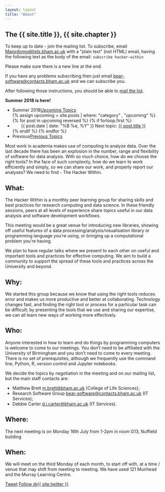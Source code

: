 ```yaml
---
layout: layout
title: "About"
---
```


<!-- You can edit this whole page, remove it, or use it as basis for any non-post pages you have. -->
<section class="content">

# The {{ site.title }}, {{ site.chapter }}

To keep up to date - join the mailing list.  To subscribe, email
[Majordomo@lists.bham.ac.uk](Majordomo@lists.bham.ac.uk) with a "plain text"
(not HTML) email, having the following text as the body of the email:
`subscribe hacker-within`

Please make sure there is a new line at the end.

If you have any problems subscribing then just email
[bear-software@contacts.bham.ac.uk](bear-software@contacts.bham.ac.uk) and we
can subscribe you.

After following those instructions, you should be able to [mail the
list](mailto:hacker-within@lists.bham.ac.uk).

<b>Summer 2018 is here!</b>

<ul class="listing">
<li>
<span>Summer 2018</span><a href="{{ site.url }}/upcoming.html">Upcoming Topics</a>
</li>
  {% assign upcoming = site.posts | where: "category" , "upcoming" %}
  {% for post in upcoming reversed %}
    {% if forloop.first %}
	<li style="text-indent: 2em;">
		<span>{{ post.date | date: "%B %e, %Y" }}</span> Next topic: <a href="{{ site.url }}{{ post.url }}">{{ post.title }}</a>
	</li>
    {% endif %}
  {% endfor %}
<li>
<span>Previous</span><a href="{{ site.url }}/previous.html">Previous Topics</a>
</li>
</ul>

Most work in academia makes use of computing to analyze data.   Over the last decade there has been an explosion in the number, range and flexibility of software for data analysis.   With so much choice, how do we choose the right tools?  In the face of such complexity, how do we learn to work efficiently and simply, so we can share our work, and properly report our analyses?   We need to find - The Hacker Within.

## What:

The Hacker Within is a monthly peer learning group for sharing skills and best practices for research computing and data science. In these friendly sessions, peers at all levels of experience share topics useful in our data analysis and software development workflows.

This meeting would be a great venue for introducing new libraries, showing off useful features of a data processing/analysis/visualisation library or programming language you’re using, or bringing up a computational problem you’re having.

We plan to have regular talks where we present to each other on useful and important tools and practices for effective computing.  We aim to build a community to support the spread of these tools and practices across the University and beyond.

## Why:

We started this group because we know that using the right tools reduces error and makes us more productive and better at collaborating.  Technology changes fast, and finding the right tool or process for a particular task can be difficult; by presenting the tools that we use and sharing our expertise, we can all learn new ways of working more effectively.


## Who:

Anyone interested in how to learn and do things by programming computers is welcome to come to our meetings. You don’t need to be affiliated with the University of Birmingham and you don’t need to come to every meeting. There is no set of prerequisites, although we frequently use the command line, Python, R, version control and Jupyter notebooks.

We decide the topics by negotiation in the meeting and on our mailing list, but the main staff contacts are:

* Matthew Brett [m.brett@bham.ac.uk](m.brett@bham.ac.uk) (College of Life Sciences);
* Research Software Group [bear-software@contacts.bham.ac.uk](bear-software@contacts.bham.ac.uk) (IT Services);
* Debbie Carter [d.j.carter@bham.ac.uk](d.j.carter@bham.ac.uk) (IT Services).

## Where:

The next meeting is on Monday 16th July from 1-2pm in room G13, Nuffield building


## When:

We will meet on the third Monday of each month, to start off with, at a time /
venue that may shift from meeting to meeting.  We have used 121 Muirhead and
the Murray Learning Centre.

<a href="http://twitter.com/share" class="twitter-share-button" data-count="none" data-via="{{ site.twitter }}">Tweet</a>
<a href="http://twitter.com/{{ site.twitter }}" class="twitter-follow-button" data-show-count="false">Follow @{{ site.twitter }}</a>
<script src="http://platform.twitter.com/widgets.js" type="text/javascript"></script>
</section>
